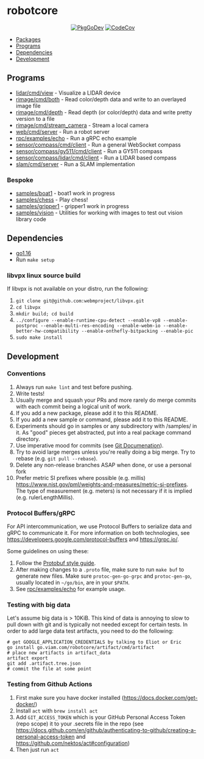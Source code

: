 # robotcore

<p align="center">
  <a href="https://go.viam.com/pkg/go.viam.com/robotcore/"><img src="https://pkg.go.dev/badge/go.viam.com/robotcore" alt="PkgGoDev"></a>
  <a href="https://codecov.io/gh/viamrobotics/robotcore"><img src="https://codecov.io/gh/viamrobotics/robotcore/branch/master/graph/badge.svg?token=99YH0M8YOA" alt="CodeCov"></a>
</p>

* [Packages](#packages)
* [Programs](#programs)
* [Dependencies](#dependencies)
* [Development](#development)

## Programs
* [lidar/cmd/view](./lidar/cmd/view) - Visualize a LIDAR device
* [rimage/cmd/both](./rimage/cmd/both) - Read color/depth data and write to an overlayed image file
* [rimage/cmd/depth](./rimage/cmd/depth) - Read depth (or color/depth) data and write pretty version to a file
* [rimage/cmd/stream_camera](./rimage/cmd/stream_camera) - Stream a local camera
* [web/cmd/server](./robot/cmd/server) - Run a robot server
* [rpc/examples/echo](./rpc/examples/echo) - Run a gRPC echo example
* [sensor/compass/cmd/client](./sensor/compass/cmd/client) - Run a general WebSocket compass
* [sensor/compass/gy511/cmd/client](./sensor/compass/gy511/cmd/client) - Run a GY511 compass
* [sensor/compass/lidar/cmd/client](./sensor/compass/lidar/cmd/client) - Run a LIDAR based compass
* [slam/cmd/server](./slam/cmd/server) - Run a SLAM implementation

### Bespoke
* [samples/boat1](./samples/boat1) - boat1 work in progress
* [samples/chess](./samples/chess) - Play chess!
* [samples/gripper1](./samples/gripper1) - gripper1 work in progress
* [samples/vision](./samples/vision) - Utilities for working with images to test out vision library code

## Dependencies

* [go1.16](https://golang.org/dl/)
* Run `make setup`

### libvpx linux source build
If libvpx is not available on your distro, run the following:

1. `git clone git@github.com:webmproject/libvpx.git`
1. `cd libvpx`
1. `mkdir build; cd build`
1. `../configure --enable-runtime-cpu-detect --enable-vp8 --enable-postproc --enable-multi-res-encoding --enable-webm-io --enable-better-hw-compatibility --enable-onthefly-bitpacking --enable-pic`
1. `sudo make install`

## Development

### Conventions
1. Always run `make lint` and test before pushing.
1. Write tests!
1. Usually merge and squash your PRs and more rarely do merge commits with each commit being a logical unit of work.
1. If you add a new package, please add it to this README.
1. If you add a new sample or command, please add it to this README.
1. Experiments should go in samples or any subdirectory with /samples/ in it. As "good" pieces get abstracted, put into a real package command directory.
1. Use imperative mood for commits (see [Git Documenation](https://git.kernel.org/pub/scm/git/git.git/tree/Documentation/SubmittingPatches?id=a5828ae6b52137b913b978e16cd2334482eb4c1f#n136)).
1. Try to avoid large merges unless you're really doing a big merge. Try to rebase (e.g. `git pull --rebase`).
1. Delete any non-release branches ASAP when done, or use a personal fork
1. Prefer metric SI prefixes where possible (e.g. millis) https://www.nist.gov/pml/weights-and-measures/metric-si-prefixes. The type of measurement (e.g. meters) is not necessary if it is implied (e.g. rulerLengthMillis).

### Protocol Buffers/gRPC

For API intercommunication, we use Protocol Buffers to serialize data and gRPC to communicate it. For more information on both technologies, see https://developers.google.com/protocol-buffers and https://grpc.io/.

Some guidelines on using these:
1. Follow the [Protobuf style guide](https://docs.buf.build/style-guide/).
1. After making changes to a `.proto` file, make sure to run `make buf` to generate new files. Make sure `protoc-gen-go-grpc` and `protoc-gen-go`, usually located in `~/go/bin`, are in your `$PATH`.
1. See [rpc/examples/echo](./rpc/examples/echo) for example usage.

### Testing with big data

Let's assume big data is > 10KiB. This kind of data is annoying to slow to pull down with git and is typically not needed except for certain tests. In order to add large data test artifacts, you need to do the following:

```
# get GOOGLE_APPLICATION_CREDENTIALS by talking to Eliot or Eric
go install go.viam.com/robotcore/artifact/cmd/artifact
# place new artifacts in artifact_data
artifact export
git add .artifact.tree.json
# commit the file at some point
```

### Testing from Github Actions

1. First make sure you have docker installed (https://docs.docker.com/get-docker/)
1. Install `act` with `brew install act`
1. Add `GIT_ACCESS_TOKEN` which is your GitHub Personal Access Token (repo scope) it to your .secrets file in the repo (see https://docs.github.com/en/github/authenticating-to-github/creating-a-personal-access-token and https://github.com/nektos/act#configuration)
1. Then just run `act`
